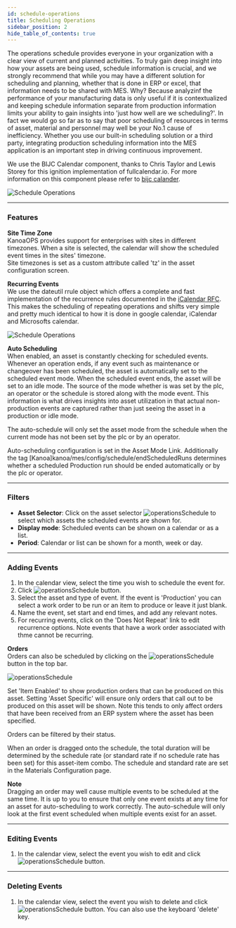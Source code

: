 ```yaml
---
id: schedule-operations
title: Scheduling Operations
sidebar_position: 2
hide_table_of_contents: true
---
```

The operations schedule provides everyone in your organization with a clear view of current and planned activities. 
To truly gain deep insight into how your assets are being used, schedule information is crucial, and we strongly recommend that while you may have a different solution
for scheduling and planning, whether that is done in ERP or excel, that information needs to be shared with MES. Why? Because analyzinf the performance of your 
manufacturing data is only useful if it is contextualized and keeping schedule information separate from production information limits your ability to gain insights into 'just how well are we scheduling?'. 
In fact we would go so far as to say that poor scheduling of resources in terms of asset, material and personnel may well be your No.1 cause of inefficiency.
Whether you use our built-in scheduling solution or a third party, integrating production scheduling information into the MES application is an important step in
driving continuous improvement.

We use the BIJC Calendar component, thanks to Chris Taylor and Lewis Storey for this ignition implementation of fullcalendar.io. For more information on this component please refer to [bijc calander](https://modules.bijc.co.uk/?page_id=76).

![Schedule Operations](/img/schedule/schedule.png)
***
### Features
**Site Time Zone**<br />
KanoaOPS provides support for enterprises with sites in different timezones. When a site is selected, the calendar will show the scheduled event times in the sites' timezone.<br />
Site timezones is set as a custom attribute called 'tz' in the asset configuration screen.

**Recurring Events**<br />
We use the dateutil rrule object which offers a complete and fast implementation of the recurrence rules documented in the [iCalendar RFC](https://datatracker.ietf.org/doc/html/rfc5545).
This makes the scheduling of repeating operations and shifts very simple and pretty much identical to how it is done in google calendar, iCalendar and Microsofts calendar.<br />

![Schedule Operations](/img/schedule/recurrence.png)<br />

**Auto Scheduling**<br />
When enabled, an asset is constantly checking for scheduled events. Whenever an operation ends, if any event such as maintenance or changeover has been scheduled,
the asset is automatically set to the scheduled event mode. When the scheduled event ends, the asset will be set to an idle mode. The source of the mode whether is was set
by the plc, an operator or the schedule is stored along with the mode event. This information is what drives insights into asset utilization in that actual non-production
events are captured rather than just seeing the asset in a production or idle mode. 

The auto-schedule will only set the asset mode from the schedule when the current mode has not been set by the plc or by an operator. 

Auto-scheduling configuration is set in the Asset Mode Link. 
Additionally the tag [Kanoa]kanoa/mes/config/schedule/endScheduledRuns determines whether a scheduled Production run should be ended automatically or by the plc or operator.
***
### Filters
* **Asset Selector**: Click on the asset selector ![operationsSchedule](/img/components/assetSelector.png) to select which assets the scheduled events are shown for.<br />
* **Display mode**: Scheduled events can be shown on a calendar or as a list.
* **Period**: Calendar or list can be shown for a month, week or day.<br />
***
### Adding Events
1. In the calendar view, select the time you wish to schedule the event for.
2. Click ![operationsSchedule](/img/components/addEvent.png) button.
2. Select the asset and type of event. If the event is 'Production' you can select a work order to be run or an item to produce or leave it just blank.
3. Name the event, set start and end times, and add any relevant notes.
4. For recurring events, click on the 'Does Not Repeat' link to edit recurrence options. Note events that have a work order associated with thme cannot be recurring.


**Orders**<br />
Orders can also be scheduled by clicking on the ![operationsSchedule](/img/components/eventSelector.png) button in the top bar.

![operationsSchedule](/img/schedule/orderEventSelectorBox.png)


Set 'Item Enabled' to show production orders that can be produced on this asset. 
Setting 'Asset Specific' will ensure only orders that call out to be produced on this asset will be shown. Note this tends to only affect orders that have been
received from an ERP system where the asset has been specified.

Orders can be filtered by their status.

When an order is dragged onto the schedule, the total duration will be determined by the schedule rate (or standard rate if no schedule rate has been set) for 
this asset-item combo. The schedule and standard rate are set in the Materials Configuration page.

**Note**<br />
Dragging an order may well cause multiple events to be scheduled at the same time. It is up to you to ensure that only one event exists at any time for an asset
for auto-scheduling to work correctly. The auto-schedule will only look at the first event scheduled when multiple events exist for an asset.

***
### Editing Events
1. In the calendar view, select the event you wish to edit and click ![operationsSchedule](/img/components/editEvent.png) button.

***
### Deleting Events
1. In the calendar view, select the event you wish to delete and click ![operationsSchedule](/img/components/deleteEvent.png) button. You can also use the keyboard 'delete' key.